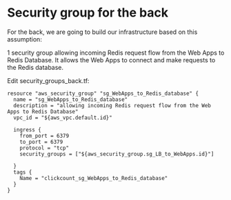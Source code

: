 # Security group for the back

For the back, we are going to build our infrastructure based on this assumption:

1 security group allowing incoming Redis request flow from the Web Apps to Redis Database.
It allows the Web Apps to connect and make requests to the Redis database.

Edit security_groups_back.tf:
```console
resource "aws_security_group" "sg_WebApps_to_Redis_database" {
  name = "sg_WebApps_to_Redis_database"
  description = "allowing incoming Redis request flow from the Web Apps to Redis Database"
  vpc_id = "${aws_vpc.default.id}"
  
  ingress {
    from_port = 6379
    to_port = 6379
    protocol = "tcp"
    security_groups = ["${aws_security_group.sg_LB_to_WebApps.id}"]
  
  }
  tags {
    Name = "clickcount_sg_WebApps_to_Redis_database"
  }
}

```
